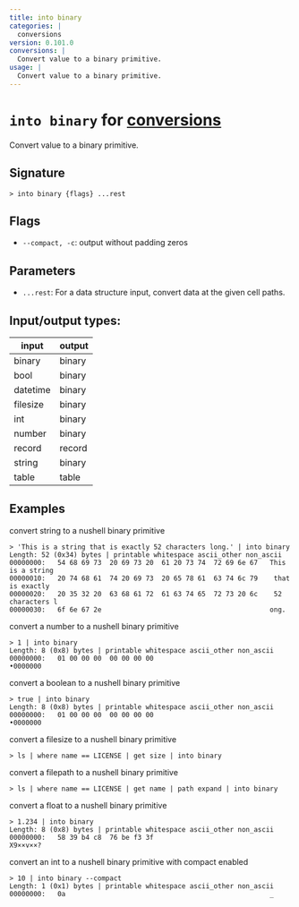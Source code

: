 ```yaml
---
title: into binary
categories: |
  conversions
version: 0.101.0
conversions: |
  Convert value to a binary primitive.
usage: |
  Convert value to a binary primitive.
---
```

<!-- This file is automatically generated. Please edit the command in https://github.com/nushell/nushell instead. -->

# `into binary` for [conversions](/commands/categories/conversions.md)

<div class='command-title'>Convert value to a binary primitive.</div>

## Signature

```> into binary {flags} ...rest```

## Flags

 -  `--compact, -c`: output without padding zeros

## Parameters

 -  `...rest`: For a data structure input, convert data at the given cell paths.


## Input/output types:

| input    | output |
| -------- | ------ |
| binary   | binary |
| bool     | binary |
| datetime | binary |
| filesize | binary |
| int      | binary |
| number   | binary |
| record   | record |
| string   | binary |
| table    | table  |
## Examples

convert string to a nushell binary primitive
```nu
> 'This is a string that is exactly 52 characters long.' | into binary
Length: 52 (0x34) bytes | printable whitespace ascii_other non_ascii
00000000:   54 68 69 73  20 69 73 20  61 20 73 74  72 69 6e 67   This is a string
00000010:   20 74 68 61  74 20 69 73  20 65 78 61  63 74 6c 79    that is exactly
00000020:   20 35 32 20  63 68 61 72  61 63 74 65  72 73 20 6c    52 characters l
00000030:   6f 6e 67 2e                                          ong.

```

convert a number to a nushell binary primitive
```nu
> 1 | into binary
Length: 8 (0x8) bytes | printable whitespace ascii_other non_ascii
00000000:   01 00 00 00  00 00 00 00                             •0000000

```

convert a boolean to a nushell binary primitive
```nu
> true | into binary
Length: 8 (0x8) bytes | printable whitespace ascii_other non_ascii
00000000:   01 00 00 00  00 00 00 00                             •0000000

```

convert a filesize to a nushell binary primitive
```nu
> ls | where name == LICENSE | get size | into binary

```

convert a filepath to a nushell binary primitive
```nu
> ls | where name == LICENSE | get name | path expand | into binary

```

convert a float to a nushell binary primitive
```nu
> 1.234 | into binary
Length: 8 (0x8) bytes | printable whitespace ascii_other non_ascii
00000000:   58 39 b4 c8  76 be f3 3f                             X9××v××?

```

convert an int to a nushell binary primitive with compact enabled
```nu
> 10 | into binary --compact
Length: 1 (0x1) bytes | printable whitespace ascii_other non_ascii
00000000:   0a                                                   _

```
